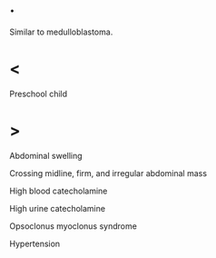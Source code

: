 # .

Similar to medulloblastoma.

# <

Preschool child

# >

Abdominal swelling

Crossing midline, firm, and irregular abdominal mass

High blood catecholamine

High urine catecholamine

Opsoclonus myoclonus syndrome

Hypertension
